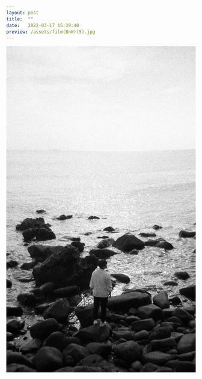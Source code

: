 ```yaml
---
layout: post
title:  ""
date:   2022-03-17 15:39:40
preview: /assets/film(BnW)(5).jpg
---
```


![Picture 1](/assets/film(BnW)(5).jpg)